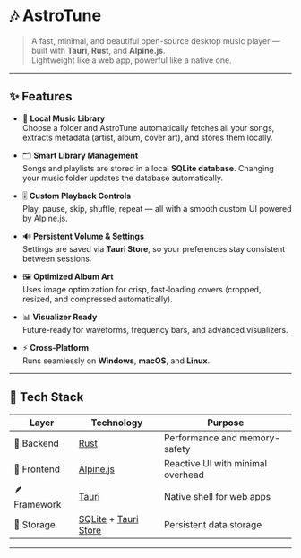 # 🎶 AstroTune

> A fast, minimal, and beautiful open-source desktop music player — built with **Tauri**, **Rust**, and **Alpine.js**.  
> Lightweight like a web app, powerful like a native one.

---

## ✨ Features

- 🎵 **Local Music Library**  
  Choose a folder and AstroTune automatically fetches all your songs, extracts metadata (artist, album, cover art), and stores them locally.

- 🗂️ **Smart Library Management**  
  Songs and playlists are stored in a local **SQLite database**. Changing your music folder updates the database automatically.

- 🎚️ **Custom Playback Controls**  
  Play, pause, skip, shuffle, repeat — all with a smooth custom UI powered by Alpine.js.

- 🔊 **Persistent Volume & Settings**  
  Settings are saved via **Tauri Store**, so your preferences stay consistent between sessions.

- 🖼️ **Optimized Album Art**  
  Uses image optimization for crisp, fast-loading covers (cropped, resized, and compressed automatically).

- 📊 **Visualizer Ready**  
  Future-ready for waveforms, frequency bars, and advanced visualizers.

- ⚡ **Cross-Platform**  
  Runs seamlessly on **Windows**, **macOS**, and **Linux**.

---

## 🧠 Tech Stack

| Layer | Technology | Purpose |
|-------|-------------|----------|
| 🦀 Backend | [Rust](https://www.rust-lang.org/) | Performance and memory-safety |
| 🧱 Frontend | [Alpine.js](https://alpinejs.dev/) | Reactive UI with minimal overhead |
| 🪶 Framework | [Tauri](https://tauri.app/) | Native shell for web apps |
| 💾 Storage | [SQLite](https://www.sqlite.org/) + [Tauri Store](https://pub.dev/packages/tauri-plugin-store) | Persistent data storage |

---